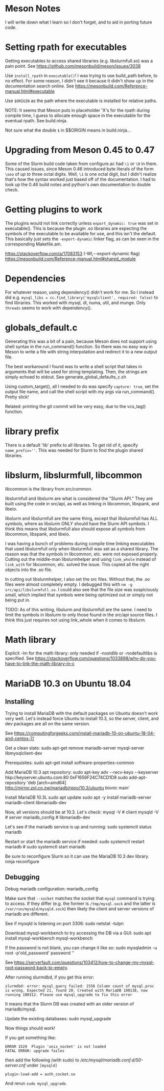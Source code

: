 Meson Notes
============

I will write down what I learn so I don't forget, and to aid in porting future
code.

Setting rpath for executables
==============================

Getting executables to access shared libraries (e.g. libslurmfull.so) was a pain
point.
See https://github.com/mesonbuild/meson/issues/3038

Use `install_rpath` in `executable()`! I was trying to use build_path before, to
no effect. For some reason, I didn't see it because it didn't show up in the
documentation search online.
See https://mesonbuild.com/Reference-manual.html#executable

Use `$ORIGIN` as the path where the executable is installed for relative paths.

NOTE: It seems that Meson puts in placeholder 'X's for the rpath during compile
time, I guess to allocate enough space in the executable for the eventual rpath.
See build.ninja.

Not sure what the double `$` in $$ORIGIN means in build.ninja...


Upgrading from Meson 0.45 to 0.47
==================================

Some of the Slurm build code taken from configure.ac had `\1` or `\0` in
them. This caused issues, since Meson 0.46 introduced byte literals of the form
`\ooo` of *up to* three octal digits. Well, `\1` is one octal digit, but I
didn't realize that's how the syntax worked just based off of the documentation.
I had to look up the 0.46 build notes and python's own documentation to double
check.


Getting plugins to work
========================

The plugins would not link correctly unless `export_dynamic: true` was set in
executable(). This is because the plugin .so libraries are expecting the symbols
of the executable to be available for use, and this isn't the default. This
basically just sets the `-export-dynamic` linker flag, as can be seen in the
corresponding Makefile.am.

https://stackoverflow.com/a/17083153
(-Wl,--export-dynamic flag)
https://mesonbuild.com/Reference-manual.html#shared_module

Dependencies
=============

For whatever reason, using dependency() didn't work for me. So I instead did
e.g. `mysql_libs = cc.find_library('mysqlclient', required: false)` to find
libraries. This worked with mysql, dl, numa, util, and munge. Only `threads`
seems to work with dependency().

globals_default.c
==================

Generating this was a bit of a pain, because Meson does not support using shell
syntax in the run_command() function. So there was no easy way in Meson to
write a file with string interpolation and redirect it to a new output file.

The best workaround I found was to write a shell script that takes in arguments
that will be used for string templating. Then, the strings are simply echoed to
stdout. See generate_global_defaults_c.sh

Using custom_target(), all I needed to do was specify `capture: true`, set the
output file name, and call the shell script with my args via run_command().
Pretty slick!

Related: printing the git commit will be very easy, due to the vcs_tag()
function.


library prefix
===============

There is a default 'lib' prefix to all libraries. To get rid of it, specify
`name_prefix=''`. This was needed for Slurm to find the plugin shared libraries.


libslurm, libslurmfull, libcommon
==================================

libcommon is the library from src/common.

libslurmfull and libslurm are what is considered the "Slurm API." They are built
using the code in src/api, as well as linking in libcommon, libspank, and
libeio.

libslurm and libslurmfull are the same thing, except that libslurmfull has ALL
symbols, where as libslurm ONLY should have the Slurm API symbols.
I think this means that libslurmfull also should expose all symbols from
libcommon, libspank, and libeio.

I was having a bunch of problems during compile time linking executables that
used libslurmfull only when libslurmfull was set as a shared library.
The reason was that the symbols in libcommon, etc. were not exposed properly.
Cutting out the middle-man libslurmhelper and using `link_whole` instead of
`link_with` for libcommon, etc. solved the issue. This copied all the right
objects into the .so file.

In cutting out libslurmhelper, I also set the src
files. Without that, the .so files were almost completely empty. I debugged this
with `nm -g src/api/libslurmfull.so`. I could also see that the file size was
suspiciously small, which implied that symbols were being optimized out or
simply not being put in.

TODO: As of this writing, libslurm and libslurmfull are the same. I need to
limit the symbols in libslurm to only those found in the src/api source files.
I think this just requires not using link_whole when it comes to libslurm.


Math library
====================
Explicit -lm for the math library: only needed if -nostdlib or -nodefaultlibs
is specified.
See https://stackoverflow.com/questions/1033898/why-do-you-have-to-link-the-math-library-in-c



# MariaDB 10.3 on Ubuntu 18.04

## Installing

Trying to install MariaDB with the default packages on Ubuntu doesn't work very
well. Let's instead force Ubuntu to install 10.3, so the server, client, and dev
packages are all on the same version.

See https://computingforgeeks.com/install-mariadb-10-on-ubuntu-18-04-and-centos-7/

Get a clean slate:
    sudo apt-get remove mariadb-server mysql-server libmysqlclient-dev

Prerequisites:
    sudo apt-get install software-properties-common

Add MariaDB 10.3 apt repository:
    sudo apt-key adv --recv-keys --keyserver hkp://keyserver.ubuntu.com:80 0xF1656F24C74CD1D8
    sudo add-apt-repository 'deb [arch=amd64] http://mirror.zol.co.zw/mariadb/repo/10.3/ubuntu bionic main'

Install MariaDB 10.3L
    sudo apt update
    sudo apt -y install mariadb-server mariadb-client libmariadb-dev

Now, all versions should be at 10.3. Let's check:
    mysql -V # client
    mysqld -V # server
    mariadb_config # libmariadb-dev

Let's see if the mariadb service is up and running:
    sudo systemctl status mariadb

Restart or start the mariadb service if needed:
    sudo systemctl restart mariadb
    # sudo systemctl start mariadb

Be sure to reconfigure Slurm so it can use the MariaDB 10.3 dev library.
    ninja reconfigure

## Debugging

Debug mariadb configuration:
    mariadb_config

Make sure that `--socket` matches the socket that `mysql` command is trying to
access. If they differ (e.g. the former is `/tmp/mysql.sock` and the latter is
`/var/run/mysqld/mysqld.sock`) then likely the client and server versions of
mariadb are different.

See if mysqld is listening on port 3306:
    sudo netstat -tulpn

Download mysql-workbench to try accessing the DB via a GUI:
    sudo apt install mysql-workbench
    mysql-workbench

If the password is not blank, you can change it like so:
    sudo mysqladmin -u root -p'old_password' password ''

See https://serverfault.com/questions/103412/how-to-change-my-mysql-root-password-back-to-empty.

After running slurmdbd, if you get this error:

    slurmdbd: error: mysql_query failed: 1558 Column count of mysql.proc is wrong. Expected 21, found 20. Created with MariaDB 100138, now running 100312. Please use mysql_upgrade to fix this error

It means that the Slurm DB was created with an older version of mariadb/mysql.

Update the existing databases:
    sudo mysql_upgrade

Now things should work!


If you get something like:

    ERROR 1529  Plugin 'unix_socket' is not loaded
    FATAL ERROR: upgrade failes

then add the following (with sudo) to _/etc/mysql/mariadb.conf.d/50-server.cnf_
under `[mysqld]`

    plugin-load-add = auth_cocket.so

And rerun `sudo mysql_upgrade`.